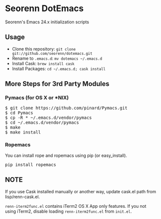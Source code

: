 Seorenn DotEmacs
================

Seorenn's Emacs 24.x initialization scripts

Usage
-----

* Clone this repository: `git clone git://github.com/seorenn/dotemacs.git`
* Rename to `.emacs.d`: `mv dotemacs ~/.emacs.d`
* Install Cask: `brew install cask`
* Install Packages: `cd ~/.emacs.d; cask install`

More Steps for 3rd Party Modules
--------------------------------

### Pymacs (for OS X or *NIX)

<pre>
$ git clone https://github.com/pinard/Pymacs.git
$ cd Pymacs
$ cp -R * ~/.emacs.d/vendor/pymacs
$ cd ~/.emacs.d/vendor/pymacs
$ make
$ make install
</pre>

### Ropemacs

You can install rope and ropemacs using pip (or easy_install).

<pre>
pip install ropemacs
</pre>

NOTE
----

If you use Cask installed manually or another way, update cask.el path from lisp/renn-cask.el.

`renn-iterm2func.el` contains iTerm2 OS X App only features. If you not using iTerm2, disable loading `renn-iterm2func.el` from `init.el`.
